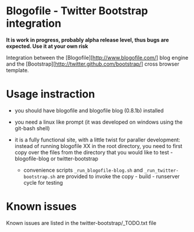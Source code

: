 # Blogofile - Twitter Bootstrap integration

**It is work in progress, probably alpha release level, thus bugs are expected. Use it at your own risk**

Integration between the [Blogofile][http://www.blogofile.com/] blog engine and the [Bootstrap][http://twitter.github.com/bootstrap/] cross browser template.

# Usage instraction

* you should have blogofile and blogofile blog (0.8.1b) installed
* you need a linux like prompt (it was developed on windows using the git-bash shell)
* it is a fully functional site, with a little twist for paraller development: instead of running blogofile XX in the root directory, you need to first copy over the files from the directory that you would like to test - blogofile-blog or twitter-bootstrap

    * convenience scripts `_run_blogofile-blog.sh` and `_run_twitter-bootstrap.sh` are provided to invoke the copy - build - runserver cycle for testing

# Known issues

Known issues are listed in the twitter-bootstrap/\_TODO.txt file
